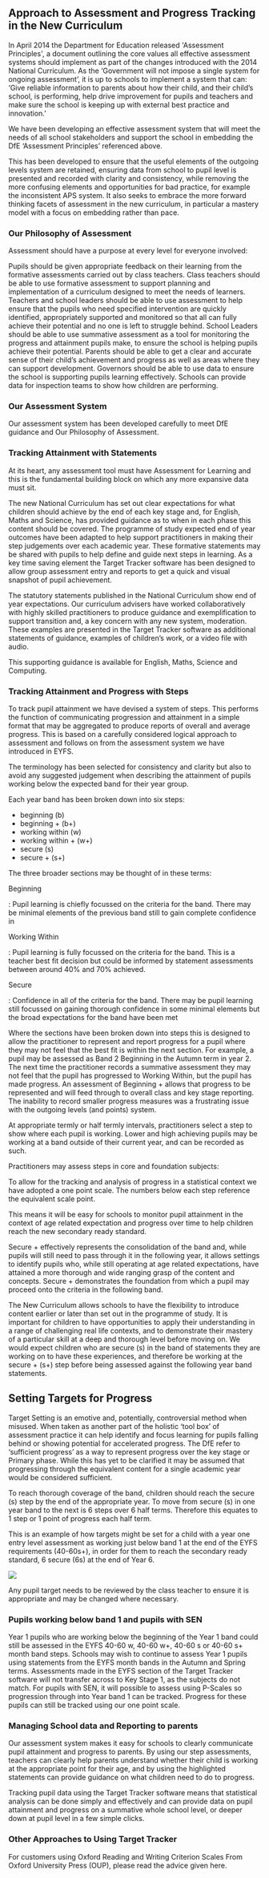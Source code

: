 ## Approach to Assessment and Progress Tracking in the New Curriculum

In April 2014 the Department for Education released 'Assessment Principles', a document outlining the core values all effective assessment systems should implement as part of the changes introduced with the 2014 National Curriculum. As the ‘Government will not impose a single system for ongoing assessment’, it is up to schools to implement a system that can: ‘Give reliable information to parents about how their child, and their child’s school, is performing, help drive improvement for pupils and teachers and make sure the school is keeping up with external best practice and innovation.’

We have been developing an effective assessment system that will meet the needs of all school stakeholders and support the school in embedding the DfE ‘Assessment Principles’ referenced above.

This has been developed to ensure that the useful elements of the outgoing levels system are retained, ensuring data from school to pupil level is presented and recorded with clarity and consistency, while removing the more confusing elements and opportunities for bad practice, for example the inconsistent APS system.
It also seeks to embrace the more forward thinking facets of assessment in the new curriculum, in particular a mastery model with a focus on embedding rather than pace.

### Our Philosophy of Assessment 

Assessment should have a purpose at every level for everyone involved:

Pupils should be given appropriate feedback on their learning from the formative assessments carried out by class teachers.
Class teachers should be able to use formative assessment to support planning and implementation of a curriculum designed to meet the needs of learners.
Teachers and school leaders should be able to use assessment to help ensure that the pupils who need specified intervention are quickly identified, appropriately supported and monitored so that all can fully achieve their potential and no one is left to struggle behind.
School Leaders should be able to use summative assessment as a tool for monitoring the progress and attainment pupils make, to ensure the school is helping pupils achieve their potential.
Parents should be able to get a clear and accurate sense of their child’s achievement and progress as well as areas where they can support development.
Governors should be able to use data to ensure the school is supporting pupils learning effectively.
Schools can provide data for inspection teams to show how children are performing.

### Our Assessment System

Our assessment system has been developed carefully to meet DfE guidance and Our Philosophy of Assessment.

### Tracking Attainment with Statements

At its heart, any assessment tool must have Assessment for Learning and this is the fundamental building block on which any more expansive data must sit.

The new National Curriculum has set out clear expectations for what children should achieve by the end of each key stage and, for English, Maths and Science, has provided guidance as to when in each phase this content should be covered. The programme of study expected end of year outcomes have been adapted to help support practitioners in making their step judgements over each academic year. These formative statements may be shared with pupils to help define and guide next steps in learning. As a key time saving element the Target Tracker software has been designed to allow group assessment entry and reports to get a quick and visual snapshot of pupil achievement.

The statutory statements published in the National Curriculum show end of year expectations. Our curriculum advisers have worked collaboratively with highly skilled practitioners to produce guidance and exemplification to support transition and, a key concern with any new system, moderation.  These examples are presented in the Target Tracker software as additional statements of guidance, examples of children’s work, or a video file with audio.

This supporting guidance is available for English, Maths, Science and Computing.

### Tracking Attainment and Progress with Steps

To track pupil attainment we have devised a system of steps. This performs the function of communicating progression and attainment in a simple format that may be aggregated to produce reports of overall and average progress. This is based on a carefully considered logical approach to assessment and follows on from the assessment system we have introduced in EYFS.

The terminology has been selected for consistency and clarity but also to avoid any suggested judgement when describing the attainment of pupils working below the expected band for their year group.

Each year band has been broken down into six steps:

- beginning (b)
- beginning + (b+)
- working within (w)
- working within + (w+)
- secure (s)
- secure + (s+)

The three broader sections may be thought of in these terms:

Beginning 

:   Pupil learning is chiefly focussed on the criteria for the band. There may be minimal elements of the previous band still to gain complete confidence in

Working Within

:   Pupil learning is fully focussed on the criteria for the band. This is a teacher best fit decision but could be informed by statement assessments between around 40% and 70% achieved.

Secure 

:  Confidence in all of the criteria for the band. There may be pupil learning still focussed on gaining thorough confidence in some minimal elements but the broad expectations for the band have been met

Where the sections have been broken down into steps this is designed to allow the practitioner to represent and report progress for a pupil where they may not feel that the best fit is within the next section. For example, a pupil may be assessed as Band 2 Beginning in the Autumn term in year 2. The next time the practitioner records a summative assessment they may not feel that the pupil has progressed to Working Within, but the pupil has made progress. An assessment of Beginning + allows that progress to be represented and will feed through to overall class and key stage reporting. The inability to record smaller progress measures was a frustrating issue with the outgoing levels (and points) system.

At appropriate termly or half termly intervals, practitioners select a step to show where each pupil is working. Lower and high achieving pupils may be working at a band outside of their current year, and can be recorded as such.

Practitioners may assess steps in core and foundation subjects:

To allow for the tracking and analysis of progress in a statistical context we have adopted a one point scale. The numbers below each step reference the equivalent scale point.

This means it will be easy for schools to monitor pupil attainment in the context of age related expectation and progress over time to help children reach the new secondary ready standard.

Secure + effectively represents the consolidation of the band and, while pupils will still need to pass through it in the following year, it allows settings to identify pupils who, while still operating at age related expectations, have attained a more thorough and wide ranging grasp of the content and concepts. Secure + demonstrates the foundation from which a pupil may proceed onto the criteria in the following band.

The New Curriculum allows schools to have the flexibility to introduce content earlier or later than set out in the programme of study. It is important for children to have opportunities to apply their understanding in a range of challenging real life contexts, and to demonstrate their mastery of a particular skill at a deep and thorough level before moving on. We would expect children who are secure (s) in the band of statements they are working on to have these experiences, and therefore be working at the secure + (s+) step before being assessed against the following year band statements.

## Setting Targets for Progress

Target Setting is an emotive and, potentially, controversial method when misused. When taken as another part of the holistic ‘tool box’ of assessment practice it can help identify and focus learning for pupils falling behind or showing potential for accelerated progress. The DfE refer to ‘sufficient progress’ as a way to represent progress over the key stage or Primary phase. While this has yet to be clarified it may be assumed that progressing through the equivalent content for a single academic year would be considered sufficient.

To reach thorough coverage of the band, children should reach the secure (s) step by the end of the appropriate year. To move from secure (s) in one year band to the next is 6 steps over 6 half terms. Therefore this equates to 1 step or 1 point of progress each half term.  

This is an example of how targets might be set for a child with a year one entry level assessment as working just below band 1 at the end of the EYFS requirements (40-60s+), in order for them to reach the secondary ready standard, 6 secure (6s) at the end of Year 6.

![](targets.png)

Any pupil target needs to be reviewed by the class teacher to ensure it is appropriate and may be changed where necessary.

### Pupils working below band 1 and pupils with SEN

Year 1 pupils who are working below the beginning of the Year 1 band could still be assessed in the EYFS 40-60 w, 40-60 w+, 40-60 s or 40-60 s+ month band steps. S​chools may wish to continue to assess Year 1 pupils using statements from the EYFS month bands in the Autumn and Spring terms. Assessments made in the EYFS section of the Target Tracker software will not transfer across to Key Stage 1, as the subjects do not match. For pupils with SEN, it will possible to assess using P-Scales so progression through into Year band 1 can be tracked. Progress for these pupils can still be tracked using our one point scale.

### Managing School data and Reporting to parents

Our assessment system makes it easy for schools to clearly communicate pupil attainment and progress to parents. By using our step assessments, teachers can clearly help parents understand whether their child is working at the appropriate point for their age, and by using the highlighted statements can provide guidance on what children need to do to progress.

Tracking pupil data using the Target Tracker software means that statistical analysis can be done simply and effectively and can provide data on pupil attainment and progress on a summative whole school level, or deeper down at pupil level in a few simple clicks.

### Other Approaches to Using Target Tracker

For customers using Oxford Reading and Writing Criterion Scales From Oxford University Press (OUP), please read the advice given here.
